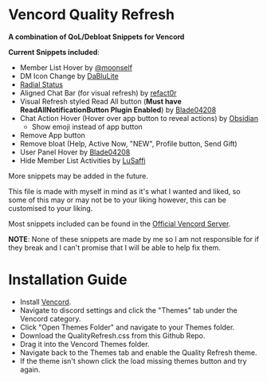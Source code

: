 # Vencord Quality Refresh
**A combination of QoL/Debloat Snippets for Vencord**

**Current Snippets included**:
 - Member List Hover by [@moonself](https://github.com/lithwack/Vencord-Repos/blob/main/Memberlist%20Hover%20VR)
 - DM Icon Change by [DaBluLite](https://github.com/DaBluLite)
 - [Radial Status](https://github.com/DiscordStyles/RadialStatus/tree/master)
 - Aligned Chat Bar (for visual refresh) by [refact0r](https://github.com/refact0r)
 - Visual Refresh styled Read All button (**Must have ReadAllNotificationButton Plugin Enabled**) by [Blade04208](https://github.com/Blade04208)
 - Chat Action Hover (Hover over app button to reveal actions) by [Obsidian](https://github.com/Obsidianninja11)
     + Show emoji instead of app button
 - Remove App button
 - Remove bloat (Help, Active Now, "NEW", Profile button, Send Gift)
 - User Panel Hover by [Blade04208](https://github.com/Blade04208)
 - Hide Member List Activities by [LuSaffi](https://github.com/LuSaffi)

More snippets may be added in the future. <br>

This file is made with myself in mind as it's what I wanted and liked, so some of this may or may not be to your liking however, this can be customised to your liking. <br>

Most snippets included can be found in the [Official Vencord Server](https://discord.gg/E5qGbcTX). <br>

**NOTE**: None of these snippets are made by me so I am not responsible for if they break and I can't promise that I will be able to help fix them.

# Installation Guide

 - Install [Vencord](https://vencord.dev/).
 - Navigate to discord settings and click the "Themes" tab under the Vencord category.
 - Click "Open Themes Folder" and navigate to your Themes folder.
 - Download the QualityRefresh.css from this Github Repo.
 - Drag it into the Vencord Themes folder.
 - Navigate back to the Themes tab and enable the Quality Refresh theme.
 - If the theme isn't shown click the load missing themes button and try again.

